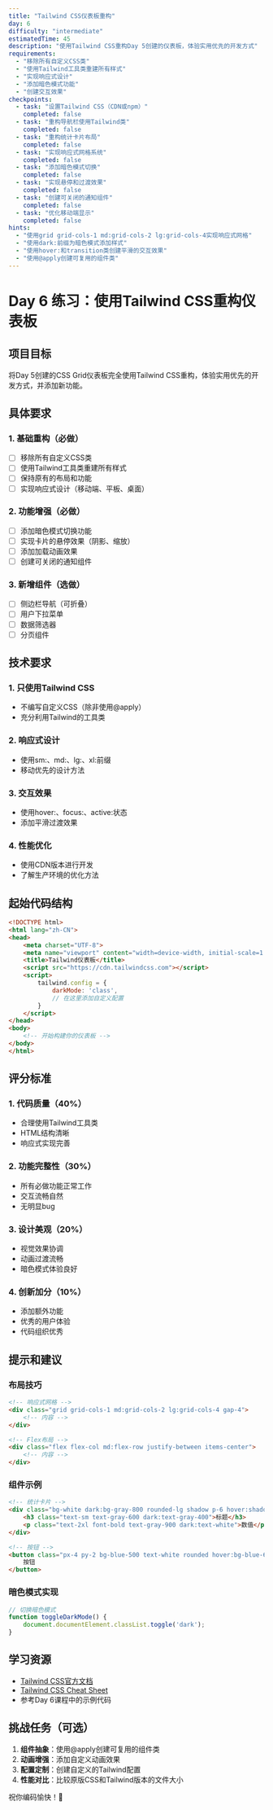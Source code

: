 ```yaml
---
title: "Tailwind CSS仪表板重构"
day: 6
difficulty: "intermediate"
estimatedTime: 45
description: "使用Tailwind CSS重构Day 5创建的仪表板，体验实用优先的开发方式"
requirements:
  - "移除所有自定义CSS类"
  - "使用Tailwind工具类重建所有样式"
  - "实现响应式设计"
  - "添加暗色模式功能"
  - "创建交互效果"
checkpoints:
  - task: "设置Tailwind CSS（CDN或npm）"
    completed: false
  - task: "重构导航栏使用Tailwind类"
    completed: false
  - task: "重构统计卡片布局"
    completed: false
  - task: "实现响应式网格系统"
    completed: false
  - task: "添加暗色模式切换"
    completed: false
  - task: "实现悬停和过渡效果"
    completed: false
  - task: "创建可关闭的通知组件"
    completed: false
  - task: "优化移动端显示"
    completed: false
hints:
  - "使用grid grid-cols-1 md:grid-cols-2 lg:grid-cols-4实现响应式网格"
  - "使用dark:前缀为暗色模式添加样式"
  - "使用hover:和transition类创建平滑的交互效果"
  - "使用@apply创建可复用的组件类"
---
```


# Day 6 练习：使用Tailwind CSS重构仪表板

## 项目目标

将Day 5创建的CSS Grid仪表板完全使用Tailwind CSS重构，体验实用优先的开发方式，并添加新功能。

## 具体要求

### 1. 基础重构（必做）

- [ ] 移除所有自定义CSS类
- [ ] 使用Tailwind工具类重建所有样式
- [ ] 保持原有的布局和功能
- [ ] 实现响应式设计（移动端、平板、桌面）

### 2. 功能增强（必做）

- [ ] 添加暗色模式切换功能
- [ ] 实现卡片的悬停效果（阴影、缩放）
- [ ] 添加加载动画效果
- [ ] 创建可关闭的通知组件

### 3. 新增组件（选做）

- [ ] 侧边栏导航（可折叠）
- [ ] 用户下拉菜单
- [ ] 数据筛选器
- [ ] 分页组件

## 技术要求

### 1. 只使用Tailwind CSS
- 不编写自定义CSS（除非使用@apply）
- 充分利用Tailwind的工具类

### 2. 响应式设计
- 使用sm:、md:、lg:、xl:前缀
- 移动优先的设计方法

### 3. 交互效果
- 使用hover:、focus:、active:状态
- 添加平滑过渡效果

### 4. 性能优化
- 使用CDN版本进行开发
- 了解生产环境的优化方法

## 起始代码结构

```html
<!DOCTYPE html>
<html lang="zh-CN">
<head>
    <meta charset="UTF-8">
    <meta name="viewport" content="width=device-width, initial-scale=1.0">
    <title>Tailwind仪表板</title>
    <script src="https://cdn.tailwindcss.com"></script>
    <script>
        tailwind.config = {
            darkMode: 'class',
            // 在这里添加自定义配置
        }
    </script>
</head>
<body>
    <!-- 开始构建你的仪表板 -->
</body>
</html>
```

## 评分标准

### 1. 代码质量（40%）
- 合理使用Tailwind工具类
- HTML结构清晰
- 响应式实现完善

### 2. 功能完整性（30%）
- 所有必做功能正常工作
- 交互流畅自然
- 无明显bug

### 3. 设计美观（20%）
- 视觉效果协调
- 动画过渡流畅
- 暗色模式体验良好

### 4. 创新加分（10%）
- 添加额外功能
- 优秀的用户体验
- 代码组织优秀

## 提示和建议

### 布局技巧
```html
<!-- 响应式网格 -->
<div class="grid grid-cols-1 md:grid-cols-2 lg:grid-cols-4 gap-4">
    <!-- 内容 -->
</div>

<!-- Flex布局 -->
<div class="flex flex-col md:flex-row justify-between items-center">
    <!-- 内容 -->
</div>
```

### 组件示例
```html
<!-- 统计卡片 -->
<div class="bg-white dark:bg-gray-800 rounded-lg shadow p-6 hover:shadow-lg transition-shadow">
    <h3 class="text-sm text-gray-600 dark:text-gray-400">标题</h3>
    <p class="text-2xl font-bold text-gray-900 dark:text-white">数值</p>
</div>

<!-- 按钮 -->
<button class="px-4 py-2 bg-blue-500 text-white rounded hover:bg-blue-600 focus:outline-none focus:ring-2 focus:ring-blue-500">
    按钮
</button>
```

### 暗色模式实现
```javascript
// 切换暗色模式
function toggleDarkMode() {
    document.documentElement.classList.toggle('dark');
}
```

## 学习资源

- [Tailwind CSS官方文档](https://tailwindcss.com/docs)
- [Tailwind CSS Cheat Sheet](https://nerdcave.com/tailwind-cheat-sheet)
- 参考Day 6课程中的示例代码

## 挑战任务（可选）

1. **组件抽象**：使用@apply创建可复用的组件类
2. **动画增强**：添加自定义动画效果
3. **配置定制**：创建自定义的Tailwind配置
4. **性能对比**：比较原版CSS和Tailwind版本的文件大小

祝你编码愉快！🚀